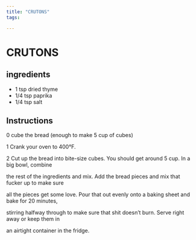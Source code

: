 ```yaml
---
title: "CRUTONS"
tags:

---
```


# CRUTONS

## ingredients
* 1 tsp dried thyme
* 1/4 tsp paprika 
* 1/4 tsp salt 

## Instructions
0 cube the bread (enough to make 5 cup of cubes)

1 Crank your oven to 400°F.

2 Cut up the bread into bite-size cubes. You should get around 5 cup. In a big bowl, combine

the rest of the ingredients and mix. Add the bread pieces and mix that fucker up to make sure

all the pieces get some love. Pour that out evenly onto a baking sheet and bake for 20 minutes,

stirring halfway through to make sure that shit doesn’t burn. Serve right away or keep them in

an airtight container in the fridge.






